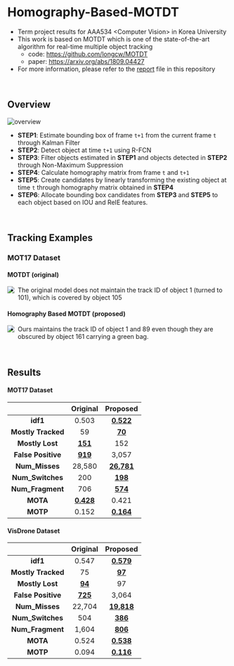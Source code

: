 # Homography-Based-MOTDT
- Term project results for AAA534 \<Computer Vision\> in Korea University
- This work is based on MOTDT which is one of the state-of-the-art algorithm for real-time multiple object tracking
  - code: https://github.com/longcw/MOTDT
  - paper: https://arxiv.org/abs/1809.04427
- For more information, please refer to the [report](https://github.com/youngbin-ro/Homography-Based-MOTDT/blob/master/report.pdf) file in this repository

<br/>

## Overview
![overview](https://github.com/youngbin-ro/Homography-Based-MOTDT/blob/master/images/overview.PNG?raw=true)

- **STEP1**: Estimate bounding box of frame ```t+1``` from the current frame ```t``` through Kalman Filter
- **STEP2**: Detect object at time ```t+1``` using R-FCN
- **STEP3**: Filter objects estimated in **STEP1** and objects detected in **STEP2** through Non-Maximum Suppression
- **STEP4**: Calculate homography matrix from frame ```t``` and ```t+1```
- **STEP5**: Create candidates by linearly transforming the existing object at time ```t``` through homography matrix obtained in **STEP4**
- **STEP6**: Allocate bounding box candidates from **STEP3** and **STEP5** to each object based on IOU and ReIE features.

<br/>

## Tracking Examples

### MOT17 Dataset
#### MOTDT (original)
<img style="float: left;" src="https://github.com/youngbin-ro/Homography-Based-MOTDT/blob/master/images/MOT17_original.gif?raw=true">

- The original model does not maintain the track ID of object 1 (turned to 101), which is covered by object 105

#### Homography Based MOTDT (proposed)
<img style="float: left;" src="https://github.com/youngbin-ro/Homography-Based-MOTDT/blob/master/images/MOT17_proposed.gif?raw=true">

- Ours maintains the track ID of object 1 and 89 even though they are obscured by object 161 carrying a green bag.

<br/>

## Results
#### MOT17 Dataset

|                | **Original** | **Proposed** |
| :--------: | :------------------: | :-----: |
|       **idf1** | 0.503 | **<u>0.522</u>** |
| **Mostly Tracked** | 59 | **<u>70</u>** |
| **Mostly Lost** | **<u>151</u>** | 152 |
| **False Positive** | **<u>919</u>** | 3,057 |
| **Num_Misses** | 28,580 | **<u>26,781</u>** |
| **Num_Switches** | 200 | **<u>198</u>** |
| **Num_Fragment** | 706 | **<u>574</u>** |
|       **MOTA** | **<u>0.428</u>** | 0.421 |
|       **MOTP** | 0.152 | **<u>0.164</u>** |

#### VisDrone Dataset

|                | **Original** | **Proposed** |
| :--------: | :------------------: | :-----: |
|       **idf1** | 0.547 | **<u>0.579</u>** |
| **Mostly Tracked** | 75 | **<u>97</u>** |
| **Mostly Lost** | **<u>94</u>** | 97 |
| **False Positive** | **<u>725</u>** | 3,064 |
| **Num_Misses** | 22,704 | **<u>19,818</u>** |
| **Num_Switches** | 504 | **<u>386</u>** |
| **Num_Fragment** | 1,604 | **<u>806</u>** |
|       **MOTA** | 0.524 | **<u>0.538</u>** |
|       **MOTP** | 0.094 | **<u>0.116</u>** |















